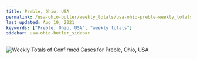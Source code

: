 ```yaml
---
title: Preble, Ohio, USA
permalink: /usa-ohio-butler/weekly_totals/usa-ohio-preble-weekly_totals.html
last_updated: Aug 10, 2021
keywords: ["Preble, Ohio, USA", "weekly totals"]
sidebar: usa-ohio-butler_sidebar
---
```


![Weekly Totals of Confirmed Cases for Preble, Ohio, USA](/covid_tracker/images/graphs/usa-ohio-preble-weekly_totals_graph.png)
